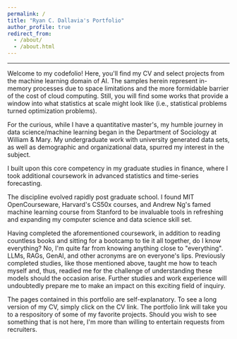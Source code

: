 ```yaml
---
permalink: /
title: "Ryan C. Dallavia's Portfolio"
author_profile: true
redirect_from: 
  - /about/
  - /about.html
---
```

---
<p>Welcome to my codefolio! Here, you'll find my CV and select projects from the machine learning domain of AI.  The samples herein represent in-memory processes due to space limitations and the more formidable barrier of the cost of cloud computing. Still, you will find some works that provide a window into what statistics at scale might look like (i.e., statistical problems turned optimization problems).</p> 

<p>For the curious, while I have a quantitative master's, my humble journey in data science/machine learning began in the Department of Sociology at William & Mary. My undergraduate work with university generated data sets, as well as demographic and organizational data, spurred my interest in the subject.</p> 

<p>I built upon this core competency in my graduate studies in finance, where I took additional coursework in advanced statistics and time-series forecasting.</p>

<p>The discipline evolved rapidly post graduate school. I found MIT OpenCourseware, Harvard's CS50x courses, and Andrew Ng's famed machine learning course from Stanford to be invaluable tools in refreshing and expanding my computer science and data science skill set. </p>

<p> Having completed the aforementioned coursework, in addition to reading countless books and sitting for a bootcamp to tie it all together, do I know everything? No, I'm quite far from knowing anything close to "everything". LLMs, RAGs, GenAI, and other acronyms are on everyone's lips. Previously completed studies, like those mentioned above, taught me how to teach myself and, thus, readied me for the challenge of understanding these models should the occasion arise. Further studies and work experience will undoubtedly prepare me to make an impact on this exciting field of inquiry.</p>

<p> The pages contained in this portfolio are self-explanatory. To see a long version of my CV, simply click on the CV link. The portfolio link will take you to a respository of some of my favorite projects. Should you wish to see something that is not here, I'm more than willing to entertain requests from recruiters. 
